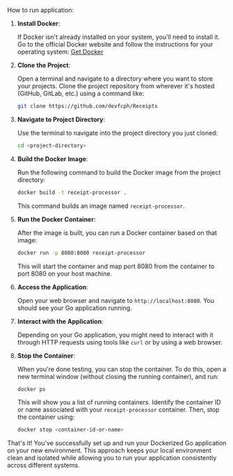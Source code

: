 How to run application:

1. **Install Docker**:

   If Docker isn't already installed on your system, you'll need to install it. Go to the official Docker website and follow the instructions for your operating system: [Get Docker](https://docs.docker.com/get-docker/)

2. **Clone the Project**:

   Open a terminal and navigate to a directory where you want to store your projects. Clone the project repository from wherever it's hosted (GitHub, GitLab, etc.) using a command like:

   ```sh
   git clone https://github.com/devfcph/Receipts
   ```

3. **Navigate to Project Directory**:

   Use the terminal to navigate into the project directory you just cloned:

   ```sh
   cd <project-directory>
   ```

4. **Build the Docker Image**:

   Run the following command to build the Docker image from the project directory:

   ```sh
   docker build -t receipt-processor .
   ```

   This command builds an image named `receipt-processor`.

5. **Run the Docker Container**:

   After the image is built, you can run a Docker container based on that image:

   ```sh
   docker run -p 8080:8080 receipt-processor
   ```

   This will start the container and map port 8080 from the container to port 8080 on your host machine.

6. **Access the Application**:

   Open your web browser and navigate to `http://localhost:8080`. You should see your Go application running.

7. **Interact with the Application**:

   Depending on your Go application, you might need to interact with it through HTTP requests using tools like `curl` or by using a web browser.

8. **Stop the Container**:

   When you're done testing, you can stop the container. To do this, open a new terminal window (without closing the running container), and run:

   ```sh
   docker ps
   ```

   This will show you a list of running containers. Identify the container ID or name associated with your `receipt-processor` container. Then, stop the container using:

   ```sh
   docker stop <container-id-or-name>
   ```

That's it! You've successfully set up and run your Dockerized Go application on your new environment. This approach keeps your local environment clean and isolated while allowing you to run your application consistently across different systems.
